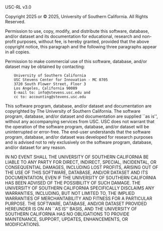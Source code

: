 USC-RL v3.0
 
Copyright 2025 or © 2025, University of Southern California. All Rights Reserved.
 
Permission to use, copy, modify, and distribute this software, database, and/or dataset and its documentation for educational, research and non-profit purposes, without fee, is hereby granted, provided that the above copyright notice, this paragraph and the following three paragraphs appear in all copies.
 
Permission to make commercial use of this software, database, and/or dataset may be obtained by contacting:
 
        University of Southern California
        USC Stevens Center for Innovation - MC 0705
        3720 South Flower Street, Floor 3
        Los Angeles, California 90089
        E-mail to: info@stevens.usc.edu and
        cc to: accounting@stevens.usc.edu
 
This software program, database, and/or dataset and documentation are copyrighted by The University of Southern California. The software program, database, and/or dataset and documentation are supplied ``as is'', without any accompanying services from USC. USC does not warrant that the operation of the software program, database, and/or dataset will be uninterrupted or error-free. The end-user understands that the software program, database, and/or dataset was developed for research purposes and is advised not to rely exclusively on the software program, database, and/or dataset for any reason.
 
IN NO EVENT SHALL THE UNIVERSITY OF SOUTHERN CALIFORNIA BE LIABLE TO ANY PARTY FOR DIRECT, INDIRECT, SPECIAL, INCIDENTAL, OR CONSEQUENTIAL DAMAGES, INCLUDING LOST PROFITS, ARISING OUT OF THE USE OF THIS SOFTWARE, DATABASE, AND/OR DATASET AND ITS DOCUMENTATION, EVEN IF THE UNIVERSITY OF SOUTHERN CALIFORNIA HAS BEEN ADVISED OF THE POSSIBILITY OF SUCH DAMAGE. THE UNIVERSITY OF SOUTHERN CALIFORNIA SPECIFICALLY DISCLAIMS ANY WARRANTIES, INCLUDING, BUT NOT LIMITED TO, THE IMPLIED WARRANTIES OF MERCHANTABILITY AND FITNESS FOR A PARTICULAR PURPOSE. THE SOFTWARE, DATABASE, AND/OR DATASET PROVIDED HEREUNDER IS ON AN ``AS IS'' BASIS, AND THE UNIVERSITY OF SOUTHERN CALIFORNIA HAS NO OBLIGATIONS TO PROVIDE MAINTENANCE, SUPPORT, UPDATES, ENHANCEMENTS, OR MODIFICATIONS.
